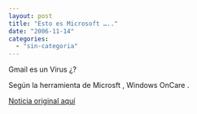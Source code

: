 ```yaml
---
layout: post
title: "Esto es Microsoft ….."
date: "2006-11-14"
categories: 
  - "sin-categoria"
---
```


Gmail es un Virus ¿?

Según la herramienta de Microsft , Windows OnCare .

[Noticia original aquí](https://blogs.zdnet.com/Google/?p=386 "https://blogs.zdnet.com/Google/?p=386")
